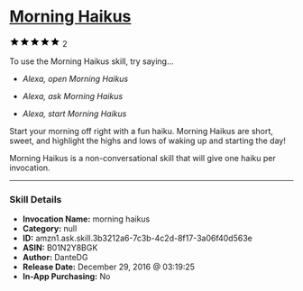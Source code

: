 # [Morning Haikus](http://alexa.amazon.com/#skills/amzn1.ask.skill.3b3212a6-7c3b-4c2d-8f17-3a06f40d563e)
![5 stars](../../images/ic_star_black_18dp_1x.png)![5 stars](../../images/ic_star_black_18dp_1x.png)![5 stars](../../images/ic_star_black_18dp_1x.png)![5 stars](../../images/ic_star_black_18dp_1x.png)![5 stars](../../images/ic_star_black_18dp_1x.png) 2

To use the Morning Haikus skill, try saying...

* *Alexa, open Morning Haikus*

* *Alexa, ask Morning Haikus*

* *Alexa, start Morning Haikus*

Start your morning off right with a fun haiku. Morning Haikus are short, sweet, and highlight the highs and lows of waking up and starting the day!

Morning Haikus is a non-conversational skill that will give one haiku per invocation.

***

### Skill Details

* **Invocation Name:** morning haikus
* **Category:** null
* **ID:** amzn1.ask.skill.3b3212a6-7c3b-4c2d-8f17-3a06f40d563e
* **ASIN:** B01N2Y8BGK
* **Author:** DanteDG
* **Release Date:** December 29, 2016 @ 03:19:25
* **In-App Purchasing:** No
